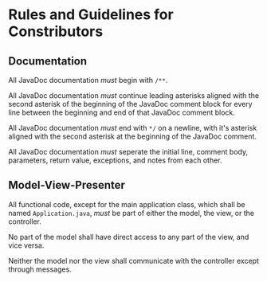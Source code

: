 # Rules and Guidelines for Constributors 

## Documentation

All JavaDoc documentation _must_ begin with `/**`.

All JavaDoc documentation _must_ continue leading asterisks aligned with the second asterisk of the beginning of the JavaDoc comment block for every line between the beginning and end of that JavaDoc comment block.

All JavaDoc documentation _must_ end with `*/` on a newline, with it's asterisk aligned with the second asterisk at the beginning of the JavaDoc comment.

All JavaDoc documentation _must_ seperate the initial line, comment body, parameters, return value, exceptions, and notes from each other.

## Model-View-Presenter

All functional code, except for the main application class, which shall be named `Application.java`, _must_ be part of either the model, the view, or the controller.

No part of the model shall have direct access to any part of the view, and vice versa.

Neither the model nor the view shall communicate with the controller except through messages.
